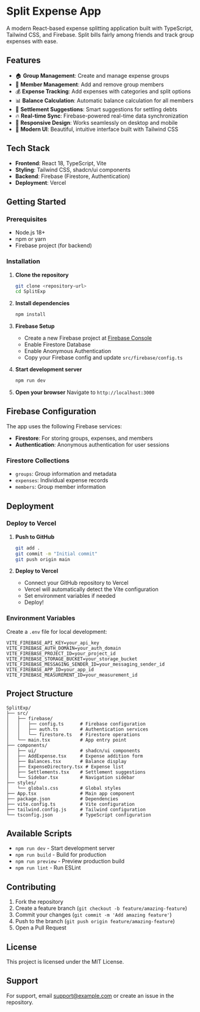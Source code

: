 # Split Expense App

A modern React-based expense splitting application built with TypeScript, Tailwind CSS, and Firebase. Split bills fairly among friends and track group expenses with ease.

## Features

- 🏠 **Group Management**: Create and manage expense groups
- 👥 **Member Management**: Add and remove group members
- 💰 **Expense Tracking**: Add expenses with categories and split options
- 📊 **Balance Calculation**: Automatic balance calculation for all members
- 💸 **Settlement Suggestions**: Smart suggestions for settling debts
- 🔥 **Real-time Sync**: Firebase-powered real-time data synchronization
- 📱 **Responsive Design**: Works seamlessly on desktop and mobile
- 🎨 **Modern UI**: Beautiful, intuitive interface built with Tailwind CSS

## Tech Stack

- **Frontend**: React 18, TypeScript, Vite
- **Styling**: Tailwind CSS, shadcn/ui components
- **Backend**: Firebase (Firestore, Authentication)
- **Deployment**: Vercel

## Getting Started

### Prerequisites

- Node.js 18+ 
- npm or yarn
- Firebase project (for backend)

### Installation

1. **Clone the repository**
   ```bash
   git clone <repository-url>
   cd SplitExp
   ```

2. **Install dependencies**
   ```bash
   npm install
   ```

3. **Firebase Setup**
   - Create a new Firebase project at [Firebase Console](https://console.firebase.google.com/)
   - Enable Firestore Database
   - Enable Anonymous Authentication
   - Copy your Firebase config and update `src/firebase/config.ts`

4. **Start development server**
   ```bash
   npm run dev
   ```

5. **Open your browser**
   Navigate to `http://localhost:3000`

## Firebase Configuration

The app uses the following Firebase services:

- **Firestore**: For storing groups, expenses, and members
- **Authentication**: Anonymous authentication for user sessions

### Firestore Collections

- `groups`: Group information and metadata
- `expenses`: Individual expense records
- `members`: Group member information

## Deployment

### Deploy to Vercel

1. **Push to GitHub**
   ```bash
   git add .
   git commit -m "Initial commit"
   git push origin main
   ```

2. **Deploy to Vercel**
   - Connect your GitHub repository to Vercel
   - Vercel will automatically detect the Vite configuration
   - Set environment variables if needed
   - Deploy!

### Environment Variables

Create a `.env` file for local development:

```env
VITE_FIREBASE_API_KEY=your_api_key
VITE_FIREBASE_AUTH_DOMAIN=your_auth_domain
VITE_FIREBASE_PROJECT_ID=your_project_id
VITE_FIREBASE_STORAGE_BUCKET=your_storage_bucket
VITE_FIREBASE_MESSAGING_SENDER_ID=your_messaging_sender_id
VITE_FIREBASE_APP_ID=your_app_id
VITE_FIREBASE_MEASUREMENT_ID=your_measurement_id
```

## Project Structure

```
SplitExp/
├── src/
│   ├── firebase/
│   │   ├── config.ts      # Firebase configuration
│   │   ├── auth.ts        # Authentication services
│   │   └── firestore.ts   # Firestore operations
│   └── main.tsx           # App entry point
├── components/
│   ├── ui/                # shadcn/ui components
│   ├── AddExpense.tsx     # Expense addition form
│   ├── Balances.tsx       # Balance display
│   ├── ExpenseDirectory.tsx # Expense list
│   ├── Settlements.tsx    # Settlement suggestions
│   └── Sidebar.tsx        # Navigation sidebar
├── styles/
│   └── globals.css        # Global styles
├── App.tsx                # Main app component
├── package.json           # Dependencies
├── vite.config.ts         # Vite configuration
├── tailwind.config.js     # Tailwind configuration
└── tsconfig.json          # TypeScript configuration
```

## Available Scripts

- `npm run dev` - Start development server
- `npm run build` - Build for production
- `npm run preview` - Preview production build
- `npm run lint` - Run ESLint

## Contributing

1. Fork the repository
2. Create a feature branch (`git checkout -b feature/amazing-feature`)
3. Commit your changes (`git commit -m 'Add amazing feature'`)
4. Push to the branch (`git push origin feature/amazing-feature`)
5. Open a Pull Request

## License

This project is licensed under the MIT License.

## Support

For support, email support@example.com or create an issue in the repository. 
